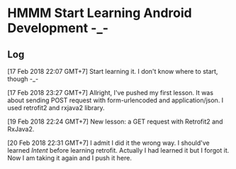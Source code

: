 # HMMM Start Learning Android Development -_-

## Log
[17 Feb 2018 22:07 GMT+7] Start learning it. I don't know where to start, though -_-

[17 Feb 2018 23:27 GMT+7] Allright, I've pushed my first lesson. It was about sending POST request with form-urlencoded and application/json. I used retrofit2 and rxjava2 library.

[19 Feb 2018 22:24 GMT+7] New lesson: a GET request with Retrofit2 and RxJava2.

[20 Feb 2018 22:31 GMT+7] I admit I did it the wrong way. I should've learned <i>Intent</i> before learning retrofit. Actually I had learned it but I forgot it. Now I am taking it again and I push it here.
